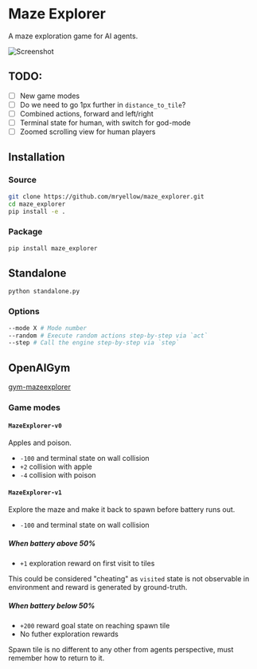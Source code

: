 # Maze Explorer

A maze exploration game for AI agents.

![Screenshot](https://raw.githubusercontent.com/mryellow/maze_explorer/master/assets/screen_002.jpg)

## TODO:

* [ ] New game modes
* [ ] Do we need to go 1px further in `distance_to_tile`?
* [ ] Combined actions, forward and left/right
* [ ] Terminal state for human, with switch for god-mode
* [ ] Zoomed scrolling view for human players

## Installation

### Source

```bash
git clone https://github.com/mryellow/maze_explorer.git
cd maze_explorer
pip install -e .
```

### Package

```bash
pip install maze_explorer
```

## Standalone

`python standalone.py`

### Options

```bash
--mode X # Mode number
--random # Execute random actions step-by-step via `act`
--step # Call the engine step-by-step via `step`
```


## OpenAIGym

[gym-mazeexplorer](https://github.com/mryellow/gym-mazeexplorer)

### Game modes

#### `MazeExplorer-v0`

Apples and poison.

* `-100` and terminal state on wall collision
* `+2` collision with apple
* `-4` collision with poison

#### `MazeExplorer-v1`

Explore the maze and make it back to spawn before battery runs out.

* `-100` and terminal state on wall collision

##### When battery above 50%

* `+1` exploration reward on first visit to tiles

This could be considered "cheating" as `visited` state is not observable in environment and reward is generated by ground-truth.

##### When battery below 50%

* `+200` reward goal state on reaching spawn tile
* No futher exploration rewards

Spawn tile is no different to any other from agents perspective, must remember how to return to it.
